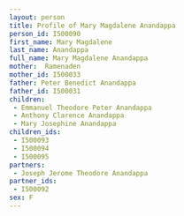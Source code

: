 ```yaml
---
layout: person
title: Profile of Mary Magdalene Anandappa
person_id: I500090
first_name: Mary Magdalene
last_name: Anandappa
full_name: Mary Magdalene Anandappa
mother:  Ramenaden
mother_id: I500033
father: Peter Benedict Anandappa
father_id: I500031
children:
 - Emmanuel Theodore Peter Anandappa
 - Anthony Clarence Anandappa
 - Mary Josephine Anandappa
children_ids:
 - I500093
 - I500094
 - I500095
partners:
 - Joseph Jerome Theodore Anandappa
partner_ids:
 - I500092
sex: F
---
```


